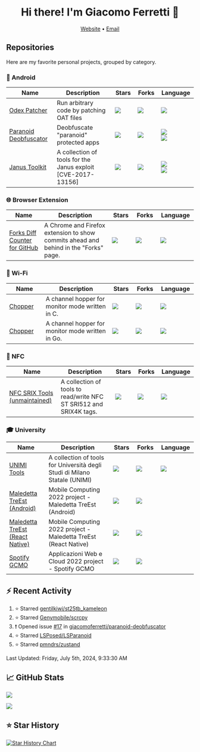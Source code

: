 <h1 align='center'>
  Hi there! I'm Giacomo Ferretti 👋
</h1>
<!--<p align="center">
  <img src="https://komarev.com/ghpvc/?username=giacomoferretti"/>
  <img src="https://img.shields.io/github/followers/giacomoferretti?style=social"/>
</p>-->
<p align="center">
  <a href="https://giacomoferretti.com">Website</a> •
  <a href="mailto:giacomo.ferretti.00@gmail.com">Email</a>
</p>

## Repositories

Here are my favorite personal projects, grouped by category.

<!--
Colors:
 - C 555555 <img src="https://img.shields.io/badge/language-C-555555"/>
 - Go 00ADD8 <img src="https://img.shields.io/badge/language-Go-00ADD8"/>
 - Python 3572A5 <img src="https://img.shields.io/badge/language-Python-3572A5"/>
 - Java B07219 <img src="https://img.shields.io/badge/language-Java-B07219"/>
 - Kotlin A97BFF <img src="https://img.shields.io/badge/language-Kotlin-A97BFF"/>
 - Shell 89E051 <img src="https://img.shields.io/badge/language-Shell-89E051"/>
 - JavaScript F1E05A <img src="https://img.shields.io/badge/language-JavaScript-F1E05A"/>
 - TypeScript 3178C6 <img src="https://img.shields.io/badge/language-TypeScript-3178C6"/>
 - HTML E34C26 <img src="https://img.shields.io/badge/language-HTML-E34C26"/>
 - CSS 563D7C <img src="https://img.shields.io/badge/language-CSS-563D7C"/>
-->

### 🤖 Android

<table>
  <thead>
    <tr>
      <th width=500>Name</th>
      <th width=2000>Description</th>
      <th width=200>Stars</th>
      <th width=200>Forks</th>
      <th width=200>Language</th>
    </tr>
  </thead>
  <tbody>
    <tr>
      <td><a href="https://github.com/giacomoferretti/odex-patcher">Odex Patcher</a></td>
      <td>Run arbitrary code by patching OAT files</td>
      <td><img src="https://img.shields.io/github/stars/giacomoferretti/odex-patcher"/></td>
      <td><img src="https://img.shields.io/github/forks/giacomoferretti/odex-patcher"/></td>
      <td><img src="https://img.shields.io/badge/language-Kotlin-A97BFF"/></td>
    </tr>
    <tr>
      <td><a href="https://github.com/giacomoferretti/paranoid-deobfuscator">Paranoid Deobfuscator</a></td>
      <td>Deobfuscate "paranoid" protected apps</td>
      <td><img src="https://img.shields.io/github/stars/giacomoferretti/paranoid-deobfuscator"/></td>
      <td><img src="https://img.shields.io/github/forks/giacomoferretti/paranoid-deobfuscator"/></td>
      <td><img src="https://img.shields.io/badge/language-Python-3572A5"/><br/><img src="https://img.shields.io/badge/language-Java-B07219"/></td>
    </tr>
    <!--<tr>
      <td><a href="https://github.com/giacomoferretti/sara">SARA</a></td>
      <td>SARA - Single Activity Resourceless Apps</td>
      <td><img src="https://img.shields.io/github/stars/giacomoferretti/sara"/></td>
      <td><img src="https://img.shields.io/github/forks/giacomoferretti/sara"/></td>
      <td><img src="https://img.shields.io/badge/language-Kotlin-A97BFF"/></td>
    </tr>-->
    <tr>
      <td><a href="https://github.com/giacomoferretti/janus-toolkit">Janus Toolkit</a></td>
      <td>A collection of tools for the Janus exploit [CVE-2017-13156]</td>
      <td><img src="https://img.shields.io/github/stars/giacomoferretti/janus-toolkit"/></td>
      <td><img src="https://img.shields.io/github/forks/giacomoferretti/janus-toolkit"/></td>
      <td><img src="https://img.shields.io/badge/language-Python-3572A5"/><br/><img src="https://img.shields.io/badge/language-Go-00ADD8"/></td>
    </tr>
    <!--<tr>
      <td><a href="https://github.com/giacomoferretti/apk-modding-tools">APK Modding Tools</a></td>
      <td>A collection of tools for modding Android applications</td>
      <td><img src="https://img.shields.io/github/stars/giacomoferretti/apk-modding-tools"/></td>
      <td><img src="https://img.shields.io/github/forks/giacomoferretti/apk-modding-tools"/></td>
      <td><img src="https://img.shields.io/badge/language-Shell-89E051"/></td>
    </tr>-->
  </tbody>
</table>

### 🌐 Browser Extension

<table>
  <thead>
    <tr>
      <th width=500>Name</th>
      <th width=2000>Description</th>
      <th width=200>Stars</th>
      <th width=200>Forks</th>
      <th width=200>Language</th>
    </tr>
  </thead>
  <tbody>
    <tr>
      <td><a href="https://github.com/giacomoferretti/forks-diff">Forks Diff Counter for GitHub</a></td>
      <td>A Chrome and Firefox extension to show commits ahead and behind in the "Forks" page.</td>
      <td><img src="https://img.shields.io/github/stars/giacomoferretti/forks-diff"/></td>
      <td><img src="https://img.shields.io/github/forks/giacomoferretti/forks-diff"/></td>
      <td><img src="https://img.shields.io/badge/language-JavaScript-F1E05A"/></td>
    </tr>
  </tbody>
</table>

<!--
### ⚛️ React

<table>
  <thead>
    <tr>
      <th width=500>Name</th>
      <th width=2000>Description</th>
      <th width=200>Stars</th>
      <th width=200>Forks</th>
      <th width=200>Language</th>
    </tr>
  </thead>
  <tbody>
    <tr>
      <td><a href="https://github.com/giacomoferretti/vite-starter">Vite Starter</a></td>
      <td>Vite React starter project with TailwindCSS and TypeScript.</td>
      <td><img src="https://img.shields.io/github/stars/giacomoferretti/vite-starter"/></td>
      <td><img src="https://img.shields.io/github/forks/giacomoferretti/vite-starter"/></td>
      <td><img src="https://img.shields.io/badge/language-TypeScript-3178C6"/></td>
    </tr>
  </tbody>
</table>
-->

### 📶 Wi-Fi

<table>
  <thead>
    <tr>
      <th width=500>Name</th>
      <th width=2000>Description</th>
      <th width=200>Stars</th>
      <th width=200>Forks</th>
      <th width=200>Language</th>
    </tr>
  </thead>
  <tbody>
    <tr>
      <td><a href="https://github.com/giacomoferretti/chopper">Chopper</a></td>
      <td>A channel hopper for monitor mode written in C.</td>
      <td><img src="https://img.shields.io/github/stars/giacomoferretti/chopper"/></td>
      <td><img src="https://img.shields.io/github/forks/giacomoferretti/chopper"/></td>
      <td><img src="https://img.shields.io/badge/language-C-555555"/></td>
    </tr>
    <tr>
      <td><a href="https://github.com/giacomoferretti/chopper-go">Chopper</a></td>
      <td>A channel hopper for monitor mode written in Go.</td>
      <td><img src="https://img.shields.io/github/stars/giacomoferretti/chopper-go"/></td>
      <td><img src="https://img.shields.io/github/forks/giacomoferretti/chopper-go"/></td>
      <td><img src="https://img.shields.io/badge/language-Go-00ADD8"/></td>
    </tr>
  </tbody>
</table>

### 📶 NFC

<table>
  <thead>
    <tr>
      <th width=500>Name</th>
      <th width=2000>Description</th>
      <th width=200>Stars</th>
      <th width=200>Forks</th>
      <th width=200>Language</th>
    </tr>
  </thead>
  <tbody>
    <tr>
      <td><a href="https://github.com/giacomoferretti/nfc-srix-tools">NFC SRIX Tools (unmaintained)</a></td>
      <td>A collection of tools to read/write NFC ST SRI512 and SRIX4K tags.</td>
      <td><img src="https://img.shields.io/github/stars/giacomoferretti/nfc-srix-tools"/></td>
      <td><img src="https://img.shields.io/github/forks/giacomoferretti/nfc-srix-tools"/></td>
      <td><img src="https://img.shields.io/badge/language-C-555555"/></td>
    </tr>
  </tbody>
</table>

### 🎓 University

<table>
  <thead>
    <tr>
      <th width=500>Name</th>
      <th width=2000>Description</th>
      <th width=200>Stars</th>
      <th width=200>Forks</th>
      <th width=200>Language</th>
    </tr>
  </thead>
  <tbody>
    <tr>
      <td><a href="https://github.com/giacomoferretti/unimi-tools">UNIMI Tools</a></td>
      <td>A collection of tools for Università degli Studi di Milano Statale (UNIMI)</td>
      <td><img src="https://img.shields.io/github/stars/giacomoferretti/unimi-tools"/></td>
      <td><img src="https://img.shields.io/github/forks/giacomoferretti/unimi-tools"/></td>
      <td><img src="https://img.shields.io/badge/language-Python-3572A5"/></td>
    </tr>
    <tr>
      <td><a href="https://github.com/giacomoferretti/mc2022-treest-android">Maledetta TreEst (Android)</a></td>
      <td>Mobile Computing 2022 project - Maledetta TreEst (Android)</td>
      <td><img src="https://img.shields.io/github/stars/giacomoferretti/mc2022-treest-android"/></td>
      <td><img src="https://img.shields.io/github/forks/giacomoferretti/mc2022-treest-android"/></td>
      <td></td>
    </tr>
    <tr>
      <td><a href="https://github.com/giacomoferretti/mc2022-treest-react">Maledetta TreEst (React Native)</a></td>
      <td>Mobile Computing 2022 project - Maledetta TreEst (React Native)</td>
      <td><img src="https://img.shields.io/github/stars/giacomoferretti/mc2022-treest-react"/></td>
      <td><img src="https://img.shields.io/github/forks/giacomoferretti/mc2022-treest-react"/></td>
      <td></td>
    </tr>
    <tr>
      <td><a href="https://github.com/giacomoferretti/awc2022-spotify">Spotify GCMO</a></td>
      <td>Applicazioni Web e Cloud 2022 project - Spotify GCMO</td>
      <td><img src="https://img.shields.io/github/stars/giacomoferretti/awc2022-spotify"/></td>
      <td><img src="https://img.shields.io/github/forks/giacomoferretti/awc2022-spotify"/></td>
      <td></td>
    </tr>
  </tbody>
</table>

## ⚡ Recent Activity

<!--RECENT_ACTIVITY:start-->
1. ⭐ Starred [gentilkiwi/st25tb_kameleon](https://github.com/gentilkiwi/st25tb_kameleon)
2. ⭐ Starred [Genymobile/scrcpy](https://github.com/Genymobile/scrcpy)
3. ❗️ Opened issue [#17](https://github.com/giacomoferretti/paranoid-deobfuscator/issues/17) in [giacomoferretti/paranoid-deobfuscator](https://github.com/giacomoferretti/paranoid-deobfuscator)
4. ⭐ Starred [LSPosed/LSParanoid](https://github.com/LSPosed/LSParanoid)
5. ⭐ Starred [pmndrs/zustand](https://github.com/pmndrs/zustand)
<!--RECENT_ACTIVITY:end-->

<!--RECENT_ACTIVITY:last_update-->
Last Updated: Friday, July 5th, 2024, 9:33:30 AM
<!--RECENT_ACTIVITY:last_update_end-->

## 📈 GitHub Stats

<p>
  <picture>
    <source media="(prefers-color-scheme: dark)" srcset="https://github-readme-stats.vercel.app/api?username=giacomoferretti&bg_color=00000000&text_color=FFFFFF&icon_color=FFFFFF&show_icons=true&include_all_commits=true&count_private=true&hide_rank=true&hide_title=true">
    <source media="(prefers-color-scheme: light)" srcset="https://github-readme-stats.vercel.app/api?username=giacomoferretti&bg_color=00000000&text_color=000000&icon_color=000000&show_icons=true&include_all_commits=true&count_private=true&hide_rank=true&hide_title=true">
    <img src="https://github-readme-stats.vercel.app/api?username=giacomoferretti&show_icons=true&bg_color=1E192F&title_color=7448FF&text_color=FFFFFF&icon_color=7448FF&hide_border=true&include_all_commits=true&count_private=true&hide_rank=true&hide_title=true">
  </picture>
</p>

<p>
  <picture>
    <source media="(prefers-color-scheme: dark)" srcset="https://github-readme-stats.vercel.app/api/top-langs/?username=giacomoferretti&bg_color=00000000&text_color=FFFFFF&hide=jupyter%20notebook&hide_title=true&layout=compact&langs_count=10">
    <source media="(prefers-color-scheme: light)" srcset="https://github-readme-stats.vercel.app/api/top-langs/?username=giacomoferretti&bg_color=00000000&text_color=000000&hide=jupyter%20notebook&hide_title=true&layout=compact&langs_count=10">
    <img src="https://github-readme-stats.vercel.app/api/top-langs/?username=giacomoferretti&hide=jupyter%20notebook&bg_color=1E192F&title_color=7448FF&text_color=FFFFFF&hide_border=true&layout=compact&langs_count=10">
  </picture>
</p>

## ⭐ Star History

<a href="https://star-history.com/#giacomoferretti/paranoid-deobfuscator&giacomoferretti/odex-patcher&giacomoferretti/nfc-srix-tools&giacomoferretti/ffapi-project&Date">
  <picture>
    <source media="(prefers-color-scheme: dark)" srcset="https://api.star-history.com/svg?repos=giacomoferretti/paranoid-deobfuscator%2Cgiacomoferretti%2Fodex-patcher%2Cgiacomoferretti%2Fnfc-srix-tools%2Cgiacomoferretti%2Fffapi-project&type=Date&theme=dark">
    <source media="(prefers-color-scheme: light)" srcset="https://api.star-history.com/svg?repos=giacomoferretti/paranoid-deobfuscator%2Cgiacomoferretti%2Fodex-patcher%2Cgiacomoferretti%2Fnfc-srix-tools%2Cgiacomoferretti%2Fffapi-project&type=Date">
    <img alt="Star History Chart" src="https://api.star-history.com/svg?repos=giacomoferretti/paranoid-deobfuscator%2Cgiacomoferretti%2Fodex-patcher%2Cgiacomoferretti%2Fnfc-srix-tools%2Cgiacomoferretti%2Fffapi-project&type=Date">
  </picture>
</a>
